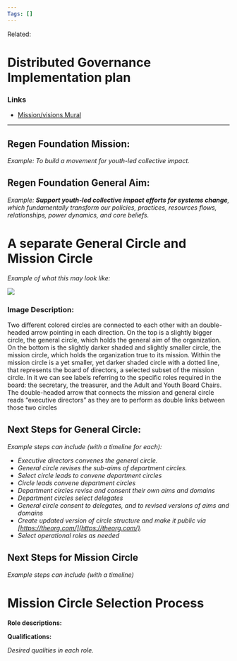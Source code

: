 ```yaml
---
Tags: []
---
```

Related: 
# Distributed Governance Implementation plan
### Links
- [Mission/visions Mural](https://app.mural.co/t/regenfoundation4191/m/regenfoundation4191/1625248134521/84175146daba07e446939b657931fa65efface8d?sender=u70ef79b0a9c38c2d8ebd9946)



---

## Regen Foundation Mission:

_Example: To build a movement for youth-led collective impact._

## Regen Foundation General Aim:

_Example: **Support youth-led collective impact efforts for systems change**, which fundamentally transform our policies, practices, resources flows, relationships, power dynamics, and core beliefs._

# A separate General Circle and Mission Circle

_Example of what this may look like:_

![](https://lh3.googleusercontent.com/bv0XYr4i0yfPfFVtKIax5EOzY-bp2rTcm2eZ-fM-MWtpVj5kwghMhPfN3dp8LPfqpQowODd5ei-7mObaYFuGtAGpQzPZUMRTmdjxt-fsn-LBbCD3W4pcHwe2N9596QCtjHUK_Jch)

### Image Description:

Two different colored circles are connected to each other with an double-headed arrow pointing in each direction. On the top is a slightly bigger circle, the general circle, which holds the general aim of the organization. On the bottom is the slightly darker shaded and slightly smaller circle, the mission circle, which holds the organization true to its mission. Within the mission circle is a yet smaller, yet darker shaded circle with a dotted line, that represents the board of directors, a selected subset of the mission circle. In it we can see labels referring to the specific roles required in the board: the secretary, the treasurer, and the Adult and Youth Board Chairs. The double-headed arrow that connects the mission and general circle reads “executive directors” as they are to perform as double links between those two circles

## Next Steps for General Circle:

_Example steps can include (with a timeline for each):_

-   _Executive directors convenes the general circle._
-   _General circle revises the sub-aims of department circles._
-   _Select circle leads to convene department circles_
-   _Circle leads convene department circles_
-   _Department circles revise and consent their own aims and domains_
-   _Department circles select delegates_
-   _General circle consent to delegates, and to revised versions of aims and domains_
-   _Create updated version of circle structure and make it public via [](https://theorg.com/)[https://theorg.com/](https://theorg.com/)._
-   _Select operational roles as needed_

## Next Steps for Mission Circle

_Example steps can include (with a timeline)_

# Mission Circle Selection Process

**Role descriptions:**

**Qualifications:**

_Desired qualities in each role._